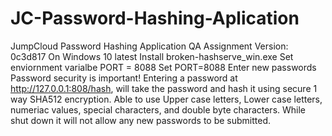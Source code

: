 # JC-Password-Hashing-Aplication
JumpCloud Password Hashing Application QA Assignment
Version: 0c3d817
On Windows 10 latest
Install broken-hashserve_win.exe
Set enviornment varialbe PORT = 8088
Set PORT=8088
Enter new passwords
Password security is important! Entering a password at http://127.0.0.1:808/hash, will take the password and hash it using secure 1 way SHA512 encryption.  Able to use Upper case letters, Lower case letters, numeriac values, special characters, and double byte characters.  While shut down it will not allow any new passwords to be submitted.
